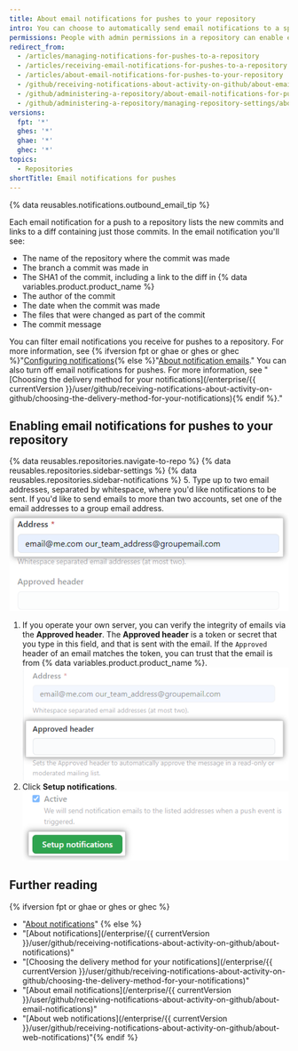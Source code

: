 ```yaml
---
title: About email notifications for pushes to your repository
intro: You can choose to automatically send email notifications to a specific email address when anyone pushes to the repository.
permissions: People with admin permissions in a repository can enable email notifications for pushes to your repository.
redirect_from:
  - /articles/managing-notifications-for-pushes-to-a-repository
  - /articles/receiving-email-notifications-for-pushes-to-a-repository
  - /articles/about-email-notifications-for-pushes-to-your-repository
  - /github/receiving-notifications-about-activity-on-github/about-email-notifications-for-pushes-to-your-repository
  - /github/administering-a-repository/about-email-notifications-for-pushes-to-your-repository
  - /github/administering-a-repository/managing-repository-settings/about-email-notifications-for-pushes-to-your-repository
versions:
  fpt: '*'
  ghes: '*'
  ghae: '*'
  ghec: '*'
topics:
  - Repositories
shortTitle: Email notifications for pushes
---
```

{% data reusables.notifications.outbound_email_tip %}

Each email notification for a push to a repository lists the new commits and links to a diff containing just those commits. In the email notification you'll see:

- The name of the repository where the commit was made
- The branch a commit was made in
- The SHA1 of the commit, including a link to the diff in {% data variables.product.product_name %}
- The author of the commit
- The date when the commit was made
- The files that were changed as part of the commit
- The commit message

You can filter email notifications you receive for pushes to a repository. For more information, see {% ifversion fpt or ghae or ghes or ghec %}"[Configuring notifications](/github/managing-subscriptions-and-notifications-on-github/configuring-notifications#filtering-email-notifications){% else %}"[About notification emails](/github/receiving-notifications-about-activity-on-github/about-email-notifications)." You can also turn off email notifications for pushes. For more information, see "[Choosing the delivery method for your notifications](/enterprise/{{ currentVersion }}/user/github/receiving-notifications-about-activity-on-github/choosing-the-delivery-method-for-your-notifications){% endif %}."

## Enabling email notifications for pushes to your repository

{% data reusables.repositories.navigate-to-repo %}
{% data reusables.repositories.sidebar-settings %}
{% data reusables.repositories.sidebar-notifications %}
5. Type up to two email addresses, separated by whitespace, where you'd like notifications to be sent. If you'd like to send emails to more than two accounts, set one of the email addresses to a group email address.
![Email address textbox](/assets/images/help/settings/email_services_addresses.png)
1. If you operate your own server, you can verify the integrity of emails via the **Approved header**. The **Approved header** is a token or secret that you type in this field, and that is sent with the email. If the `Approved` header of an email matches the token, you can trust that the email is from {% data variables.product.product_name %}.
![Email approved header textbox](/assets/images/help/settings/email_services_approved_header.png)
7. Click **Setup notifications**.
![Setup notifications button](/assets/images/help/settings/setup_notifications_settings.png)

## Further reading
{% ifversion fpt or ghae or ghes or ghec %}
- "[About notifications](/github/managing-subscriptions-and-notifications-on-github/about-notifications)"
{% else %}
- "[About notifications](/enterprise/{{ currentVersion }}/user/github/receiving-notifications-about-activity-on-github/about-notifications)"
- "[Choosing the delivery method for your notifications](/enterprise/{{ currentVersion }}/user/github/receiving-notifications-about-activity-on-github/choosing-the-delivery-method-for-your-notifications)"
- "[About email notifications](/enterprise/{{ currentVersion }}/user/github/receiving-notifications-about-activity-on-github/about-email-notifications)"
- "[About web notifications](/enterprise/{{ currentVersion }}/user/github/receiving-notifications-about-activity-on-github/about-web-notifications)"{% endif %}
